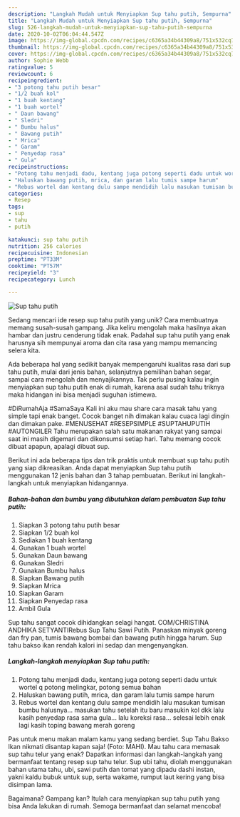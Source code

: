 ```yaml
---
description: "Langkah Mudah untuk Menyiapkan Sup tahu putih, Sempurna"
title: "Langkah Mudah untuk Menyiapkan Sup tahu putih, Sempurna"
slug: 526-langkah-mudah-untuk-menyiapkan-sup-tahu-putih-sempurna
date: 2020-10-02T06:04:44.547Z
image: https://img-global.cpcdn.com/recipes/c6365a34b44309a8/751x532cq70/sup-tahu-putih-foto-resep-utama.jpg
thumbnail: https://img-global.cpcdn.com/recipes/c6365a34b44309a8/751x532cq70/sup-tahu-putih-foto-resep-utama.jpg
cover: https://img-global.cpcdn.com/recipes/c6365a34b44309a8/751x532cq70/sup-tahu-putih-foto-resep-utama.jpg
author: Sophie Webb
ratingvalue: 5
reviewcount: 6
recipeingredient:
- "3 potong tahu putih besar"
- "1/2 buah kol"
- "1 buah kentang"
- "1 buah wortel"
- " Daun bawang"
- " Sledri"
- " Bumbu halus"
- " Bawang putih"
- " Mrica"
- " Garam"
- " Penyedap rasa"
- " Gula"
recipeinstructions:
- "Potong tahu menjadi dadu, kentang juga potong seperti dadu untuk wortel q potong melingkar, potong semua bahan"
- "Haluskan bawang putih, mrica, dan garam lalu tumis sampe harum"
- "Rebus wortel dan kentang dulu sampe mendidih lalu masukan tumisan bumbu halusnya... masukan tahu setelah itu baru masukin kol dkk lalu kasih penyedap rasa sama gula... lalu koreksi rasa... selesai lebih enak lagi kasih toping bawang merah goreng"
categories:
- Resep
tags:
- sup
- tahu
- putih

katakunci: sup tahu putih 
nutrition: 256 calories
recipecuisine: Indonesian
preptime: "PT33M"
cooktime: "PT57M"
recipeyield: "3"
recipecategory: Lunch

---
```



![Sup tahu putih](https://img-global.cpcdn.com/recipes/c6365a34b44309a8/751x532cq70/sup-tahu-putih-foto-resep-utama.jpg)

Sedang mencari ide resep sup tahu putih yang unik? Cara membuatnya memang susah-susah gampang. Jika keliru mengolah maka hasilnya akan hambar dan justru cenderung tidak enak. Padahal sup tahu putih yang enak harusnya sih mempunyai aroma dan cita rasa yang mampu memancing selera kita.

Ada beberapa hal yang sedikit banyak mempengaruhi kualitas rasa dari sup tahu putih, mulai dari jenis bahan, selanjutnya pemilihan bahan segar, sampai cara mengolah dan menyajikannya. Tak perlu pusing kalau ingin menyiapkan sup tahu putih enak di rumah, karena asal sudah tahu triknya maka hidangan ini bisa menjadi suguhan istimewa.

#DiRumahAja #SamaSaya Kali ini aku mau share cara masak tahu yang simple tapi enak banget. Cocok banget nih dimakan kalau cuaca lagi dingin dan dimakan pake. #MENUSEHAT #RESEPSIMPLE #SUPTAHUPUTIH #AUTONGILER Tahu merupakan salah satu makanan rakyat yang sampai saat ini masih digemari dan dikonsumsi setiap hari. Tahu memang cocok dibuat apapun, apalagi dibuat sup.


Berikut ini ada beberapa tips dan trik praktis untuk membuat sup tahu putih yang siap dikreasikan. Anda dapat menyiapkan Sup tahu putih menggunakan 12 jenis bahan dan 3 tahap pembuatan. Berikut ini langkah-langkah untuk menyiapkan hidangannya.

<!--inarticleads1-->

##### Bahan-bahan dan bumbu yang dibutuhkan dalam pembuatan Sup tahu putih:

1. Siapkan 3 potong tahu putih besar
1. Siapkan 1/2 buah kol
1. Sediakan 1 buah kentang
1. Gunakan 1 buah wortel
1. Gunakan  Daun bawang
1. Gunakan  Sledri
1. Gunakan  Bumbu halus
1. Siapkan  Bawang putih
1. Siapkan  Mrica
1. Siapkan  Garam
1. Siapkan  Penyedap rasa
1. Ambil  Gula


Sup tahu sangat cocok dihidangkan selagi hangat. COM/CHRISTINA ANDHIKA SETYANTIRebus Sup Tahu Sawi Putih. Panaskan minyak goreng dan fry pan, tumis bawang bombai dan bawang putih hingga harum. Sup tahu bakso ikan rendah kalori ini sedap dan mengenyangkan. 

<!--inarticleads2-->

##### Langkah-langkah menyiapkan Sup tahu putih:

1. Potong tahu menjadi dadu, kentang juga potong seperti dadu untuk wortel q potong melingkar, potong semua bahan
1. Haluskan bawang putih, mrica, dan garam lalu tumis sampe harum
1. Rebus wortel dan kentang dulu sampe mendidih lalu masukan tumisan bumbu halusnya... masukan tahu setelah itu baru masukin kol dkk lalu kasih penyedap rasa sama gula... lalu koreksi rasa... selesai lebih enak lagi kasih toping bawang merah goreng


Pas untuk menu makan malam kamu yang sedang berdiet. Sup Tahu Bakso Ikan nikmati disantap kapan saja! (Foto: MAHI). Mau tahu cara memasak sup tahu telur yang enak? Dapatkan informasi dan langkah-langkah yang bermanfaat tentang resep sup tahu telur. Sup ubi tahu, diolah menggunakan bahan utama tahu, ubi, sawi putih dan tomat yang dipadu dashi instan, yakni kaldu bubuk untuk sup, serta wakame, rumput laut kering yang bisa disimpan lama. 

Bagaimana? Gampang kan? Itulah cara menyiapkan sup tahu putih yang bisa Anda lakukan di rumah. Semoga bermanfaat dan selamat mencoba!
